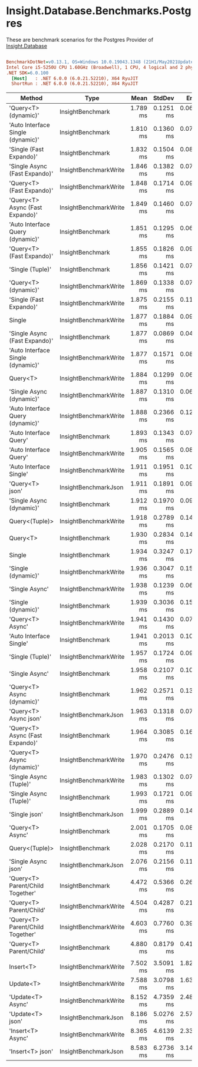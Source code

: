 # Insight.Database.Benchmarks.Postgres

These are benchmark scenarios for the Postgres Provider of [Insight.Database](https://github.com/jonwagner/Insight.Database)

``` ini

BenchmarkDotNet=v0.13.1, OS=Windows 10.0.19043.1348 (21H1/May2021Update)
Intel Core i5-5250U CPU 1.60GHz (Broadwell), 1 CPU, 4 logical and 2 physical cores
.NET SDK=6.0.100
  [Host]   : .NET 6.0.0 (6.0.21.52210), X64 RyuJIT
  ShortRun : .NET 6.0.0 (6.0.21.52210), X64 RyuJIT


```
|                            Method |                  Type |     Mean |    StdDev |     Error |      Min |       Max |  Op/s | Allocated |
|---------------------------------- |---------------------- |---------:|----------:|----------:|---------:|----------:|------:|----------:|
|              &#39;Query&lt;T&gt; (dynamic)&#39; |      InsightBenchmark | 1.789 ms | 0.1251 ms | 0.0658 ms | 1.606 ms |  2.167 ms | 559.1 |      9 KB |
| &#39;Auto Interface Single (dynamic)&#39; |      InsightBenchmark | 1.810 ms | 0.1360 ms | 0.0724 ms | 1.539 ms |  2.233 ms | 552.6 |     10 KB |
|           &#39;Single (Fast Expando)&#39; |      InsightBenchmark | 1.832 ms | 0.1504 ms | 0.0801 ms | 1.576 ms |  2.434 ms | 545.8 |      9 KB |
|     &#39;Single Async (Fast Expando)&#39; | InsightBenchmarkWrite | 1.846 ms | 0.1382 ms | 0.0708 ms | 1.533 ms |  2.300 ms | 541.7 |     11 KB |
|         &#39;Query&lt;T&gt; (Fast Expando)&#39; | InsightBenchmarkWrite | 1.848 ms | 0.1714 ms | 0.0901 ms | 1.513 ms |  2.267 ms | 541.2 |      9 KB |
|   &#39;Query&lt;T&gt; Async (Fast Expando)&#39; | InsightBenchmarkWrite | 1.849 ms | 0.1460 ms | 0.0787 ms | 1.582 ms |  2.209 ms | 540.7 |     11 KB |
|  &#39;Auto Interface Query (dynamic)&#39; |      InsightBenchmark | 1.851 ms | 0.1295 ms | 0.0672 ms | 1.684 ms |  2.195 ms | 540.3 |     10 KB |
|         &#39;Query&lt;T&gt; (Fast Expando)&#39; |      InsightBenchmark | 1.855 ms | 0.1826 ms | 0.0948 ms | 1.638 ms |  2.505 ms | 539.2 |      9 KB |
|                  &#39;Single (Tuple)&#39; |      InsightBenchmark | 1.856 ms | 0.1421 ms | 0.0777 ms | 1.605 ms |  2.213 ms | 538.7 |     14 KB |
|              &#39;Query&lt;T&gt; (dynamic)&#39; | InsightBenchmarkWrite | 1.869 ms | 0.1338 ms | 0.0722 ms | 1.641 ms |  2.218 ms | 535.0 |      9 KB |
|           &#39;Single (Fast Expando)&#39; | InsightBenchmarkWrite | 1.875 ms | 0.2155 ms | 0.1105 ms | 1.632 ms |  2.701 ms | 533.3 |      9 KB |
|                            Single | InsightBenchmarkWrite | 1.877 ms | 0.1884 ms | 0.0954 ms | 1.574 ms |  2.578 ms | 532.9 |     14 KB |
|     &#39;Single Async (Fast Expando)&#39; |      InsightBenchmark | 1.877 ms | 0.0869 ms | 0.0463 ms | 1.744 ms |  2.128 ms | 532.8 |     11 KB |
| &#39;Auto Interface Single (dynamic)&#39; | InsightBenchmarkWrite | 1.877 ms | 0.1571 ms | 0.0837 ms | 1.645 ms |  2.370 ms | 532.8 |     10 KB |
|                          Query&lt;T&gt; | InsightBenchmarkWrite | 1.884 ms | 0.1299 ms | 0.0691 ms | 1.662 ms |  2.235 ms | 530.8 |     14 KB |
|          &#39;Single Async (dynamic)&#39; | InsightBenchmarkWrite | 1.887 ms | 0.1310 ms | 0.0697 ms | 1.663 ms |  2.172 ms | 530.0 |     11 KB |
|  &#39;Auto Interface Query (dynamic)&#39; | InsightBenchmarkWrite | 1.888 ms | 0.2366 ms | 0.1213 ms | 1.485 ms |  2.820 ms | 529.7 |     10 KB |
|            &#39;Auto Interface Query&#39; |      InsightBenchmark | 1.893 ms | 0.1343 ms | 0.0725 ms | 1.684 ms |  2.257 ms | 528.2 |     14 KB |
|            &#39;Auto Interface Query&#39; | InsightBenchmarkWrite | 1.905 ms | 0.1565 ms | 0.0802 ms | 1.566 ms |  2.300 ms | 524.9 |     14 KB |
|           &#39;Auto Interface Single&#39; | InsightBenchmarkWrite | 1.911 ms | 0.1951 ms | 0.1052 ms | 1.602 ms |  2.396 ms | 523.4 |     14 KB |
|                   &#39;Query&lt;T&gt; json&#39; |  InsightBenchmarkJson | 1.911 ms | 0.1891 ms | 0.0958 ms | 1.607 ms |  2.530 ms | 523.2 |     40 KB |
|          &#39;Single Async (dynamic)&#39; |      InsightBenchmark | 1.912 ms | 0.1970 ms | 0.0986 ms | 1.632 ms |  2.496 ms | 523.0 |     11 KB |
|                    Query&lt;(Tuple)&gt; | InsightBenchmarkWrite | 1.918 ms | 0.2789 ms | 0.1447 ms | 1.545 ms |  3.176 ms | 521.3 |     14 KB |
|                          Query&lt;T&gt; |      InsightBenchmark | 1.930 ms | 0.2834 ms | 0.1471 ms | 1.585 ms |  2.963 ms | 518.3 |     14 KB |
|                            Single |      InsightBenchmark | 1.934 ms | 0.3247 ms | 0.1729 ms | 1.554 ms |  2.857 ms | 517.1 |     14 KB |
|                &#39;Single (dynamic)&#39; | InsightBenchmarkWrite | 1.936 ms | 0.3047 ms | 0.1544 ms | 1.666 ms |  2.994 ms | 516.5 |      9 KB |
|                    &#39;Single Async&#39; | InsightBenchmarkWrite | 1.938 ms | 0.1239 ms | 0.0651 ms | 1.640 ms |  2.392 ms | 516.0 |     15 KB |
|                &#39;Single (dynamic)&#39; |      InsightBenchmark | 1.939 ms | 0.3036 ms | 0.1556 ms | 1.571 ms |  2.881 ms | 515.8 |      9 KB |
|                  &#39;Query&lt;T&gt; Async&#39; | InsightBenchmarkWrite | 1.941 ms | 0.1430 ms | 0.0761 ms | 1.751 ms |  2.406 ms | 515.2 |     15 KB |
|           &#39;Auto Interface Single&#39; |      InsightBenchmark | 1.941 ms | 0.2013 ms | 0.1072 ms | 1.570 ms |  2.381 ms | 515.1 |     14 KB |
|                  &#39;Single (Tuple)&#39; | InsightBenchmarkWrite | 1.957 ms | 0.1724 ms | 0.0930 ms | 1.650 ms |  2.465 ms | 510.9 |     14 KB |
|                    &#39;Single Async&#39; |      InsightBenchmark | 1.958 ms | 0.2107 ms | 0.1080 ms | 1.618 ms |  2.513 ms | 510.7 |     15 KB |
|        &#39;Query&lt;T&gt; Async (dynamic)&#39; |      InsightBenchmark | 1.962 ms | 0.2571 ms | 0.1334 ms | 1.679 ms |  2.874 ms | 509.7 |     11 KB |
|             &#39;Query&lt;T&gt; Async json&#39; |  InsightBenchmarkJson | 1.963 ms | 0.1318 ms | 0.0702 ms | 1.774 ms |  2.286 ms | 509.4 |     41 KB |
|   &#39;Query&lt;T&gt; Async (Fast Expando)&#39; |      InsightBenchmark | 1.964 ms | 0.3085 ms | 0.1601 ms | 1.590 ms |  3.126 ms | 509.1 |     11 KB |
|        &#39;Query&lt;T&gt; Async (dynamic)&#39; | InsightBenchmarkWrite | 1.970 ms | 0.2476 ms | 0.1301 ms | 1.615 ms |  2.867 ms | 507.5 |     11 KB |
|            &#39;Single Async (Tuple)&#39; | InsightBenchmarkWrite | 1.983 ms | 0.1302 ms | 0.0722 ms | 1.771 ms |  2.359 ms | 504.2 |     15 KB |
|            &#39;Single Async (Tuple)&#39; |      InsightBenchmark | 1.993 ms | 0.1721 ms | 0.0917 ms | 1.678 ms |  2.434 ms | 501.7 |     15 KB |
|                     &#39;Single json&#39; |  InsightBenchmarkJson | 1.999 ms | 0.2889 ms | 0.1447 ms | 1.591 ms |  3.109 ms | 500.3 |     40 KB |
|                  &#39;Query&lt;T&gt; Async&#39; |      InsightBenchmark | 2.001 ms | 0.1705 ms | 0.0896 ms | 1.710 ms |  2.707 ms | 499.8 |     15 KB |
|                    Query&lt;(Tuple)&gt; |      InsightBenchmark | 2.028 ms | 0.2170 ms | 0.1113 ms | 1.663 ms |  2.827 ms | 493.1 |     14 KB |
|               &#39;Single Async json&#39; |  InsightBenchmarkJson | 2.076 ms | 0.2156 ms | 0.1133 ms | 1.816 ms |  2.616 ms | 481.8 |     41 KB |
|  &#39;Query&lt;T&gt; Parent/Child Together&#39; |      InsightBenchmark | 4.472 ms | 0.5366 ms | 0.2687 ms | 3.813 ms |  5.454 ms | 223.6 |     34 KB |
|           &#39;Query&lt;T&gt; Parent/Child&#39; | InsightBenchmarkWrite | 4.504 ms | 0.4287 ms | 0.2198 ms | 4.074 ms |  5.837 ms | 222.0 |     34 KB |
|  &#39;Query&lt;T&gt; Parent/Child Together&#39; | InsightBenchmarkWrite | 4.603 ms | 0.7760 ms | 0.3979 ms | 3.849 ms |  6.844 ms | 217.3 |     34 KB |
|           &#39;Query&lt;T&gt; Parent/Child&#39; |      InsightBenchmark | 4.880 ms | 0.8179 ms | 0.4144 ms | 4.112 ms |  7.016 ms | 204.9 |     34 KB |
|                                   |                       |          |           |           |          |           |       |           |
|                         Insert&lt;T&gt; | InsightBenchmarkWrite | 7.502 ms | 3.5091 ms | 1.8214 ms | 2.895 ms | 17.266 ms | 133.3 |      5 KB |
|                         Update&lt;T&gt; | InsightBenchmarkWrite | 7.588 ms | 3.0798 ms | 1.6397 ms | 2.874 ms | 13.825 ms | 131.8 |     15 KB |
|                 &#39;Update&lt;T&gt; Async&#39; | InsightBenchmarkWrite | 8.152 ms | 4.7359 ms | 2.4892 ms | 3.223 ms | 20.362 ms | 122.7 |     17 KB |
|                  &#39;Update&lt;T&gt; json&#39; |  InsightBenchmarkJson | 8.186 ms | 5.0276 ms | 2.5777 ms | 3.017 ms | 23.011 ms | 122.2 |     11 KB |
|                 &#39;Insert&lt;T&gt; Async&#39; | InsightBenchmarkWrite | 8.365 ms | 4.6139 ms | 2.3374 ms | 2.601 ms | 19.203 ms | 119.6 |      6 KB |
|                  &#39;Insert&lt;T&gt; json&#39; |  InsightBenchmarkJson | 8.583 ms | 6.2736 ms | 3.1414 ms | 2.521 ms | 27.331 ms | 116.5 |      5 KB |
